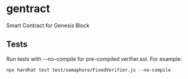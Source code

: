 # gentract

Smart Contract for Genesis Block

## Tests

Run tests with --no-compile for pre-compiled verifier.sol. For example:

```
npx hardhat test test/semaphore/FixedVerifier.js --no-compile
```

